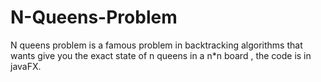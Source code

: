 # N-Queens-Problem
N queens problem is a famous problem in backtracking algorithms that wants give you the exact state of n queens in a n*n board , the code is in javaFX.

